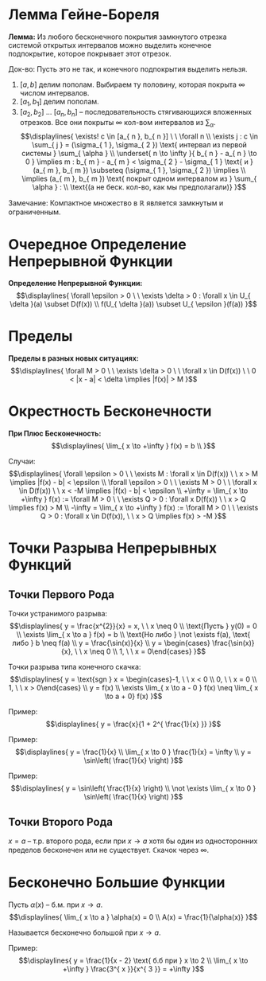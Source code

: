 # Лемма Гейне-Бореля 
**Лемма:** Из любого бесконечного покрытия замкнутого отрезка системой открытых интервалов можно выделить конечное подпокрытие, которое покрывает этот отрезок. 

Док-во: Пусть это не так, и конечного подпокрытия выделить нельзя. 
1. $[a, b]$ делим пополам. Выбираем ту половину, которая покрыта $\infty$ числом интервалов. 
2. $[a_{ 1 }, b_{ 1 }]$ делим пополам. 
3. $[a_{ 2 }, b_{ 2 }]$ ... $[a_{ n }, b_{ n }]$ – последовательность стягивающихся вложенных отрезков. Все они покрыты $\infty$ кол-вом интервалов из $\sum_{ \alpha }$. 
$$\displaylines{
\exists! c \in [a_{ n }, b_{ n }] \ \ \forall n \\ 
\exists j : c \in \sum_{ j } = (\sigma_{ 1 }, \sigma_{ 2 }) \text{ интервал из первой системы  } \sum_{ \alpha } \\ 
\underset{ n \to \infty }{ b_{ n } - a_{ n } \to 0 } \implies m : b_{ m } - a_{ m } < \sigma_{ 2 } - \sigma_{ 1 } \text{ и } (a_{ m }, b_{ m }) \subseteq (\sigma_{ 1 }, \sigma_{ 2 }) \implies \\
\implies (a_{ m }, b_{ m }) \text{ покрыт одном интервалом из } \sum_{ \alpha } : \\ 
\text{(а не беск. кол-во, как мы предполагали)}
}$$

Замечание: Компактное множество в $\mathbb{R}$ является замкнутым и ограниченным.

# Очередное Определение Непрерывной Функции
**Определение Непрерывной Функции:**
$$\displaylines{
\forall \epsilon > 0 \ \ \exists \delta > 0 : \forall x \in U_{ \delta }(a) \subset D(f(x)) \\ f(U_{ \delta }(a)) \subset U_{ \epsilon }(f(a))
}$$

# Пределы
**Пределы в разных новых ситуациях:**
$$\displaylines{
\forall M > 0 \ \ \exists \delta > 0 \ \ \forall x \in D(f(x)) \ \ 0 < |x - a| < \delta \implies |f(x)| > M
}$$

# Окрестность Бесконечности
**При Плюс Бесконечность:**
$$\displaylines{
\lim_{ x \to +\infty } f(x) = b \\ 
}$$

Случаи:
$$\displaylines{
\forall \epsilon > 0 \ \ \exists M : \forall x \in D(f(x)) \ \ x > M \implies |f(x) - b| < \epsilon \\ 
\forall \epsilon > 0 \ \ \exists M > 0 \ \ \forall x \in D(f(x)) \ \ x < -M \implies |f(x) - b| < \epsilon \\ 
+\infty = \lim_{ x \to +\infty } f(x) := \forall M > 0 \ \ \exists Q > 0 : \forall x D(f(x)) \ \ x  > Q \implies f(x) > M \\ 
-\infty = \lim_{ x \to +\infty } f(x) := \forall M > 0 \ \ \exists Q > 0 : \forall x \in D(f(x)), \ \ x > Q \implies f(x) > -M
}$$


# Точки Разрыва Непрерывных Функций
## Точки Первого Рода
Точки устранимого разрыва: 
$$\displaylines{
y = \frac{x^{2}}{x} = x, \ \ x \neq 0 \\ 
\text{Пусть } y(0) = 0 \\ 
\exists \lim_{ x \to a } f(x) = b \\
\text{Но либо } \not \exists f(a), \text{ либо } b \neq f(a) \\ 
y = \frac{\sin(x)}{x} \\ 
y = \begin{cases} \frac{\sin(x)}{x}, \ \ x \neq 0 \\ 1, \ \ x = 0\end{cases}
}$$

Точки разрыва типа конечного скачка: 
$$\displaylines{
 y = \text{sgn } x = \begin{cases}-1, \ \ x < 0 \\ 0, \ \ x = 0 \\ 1, \ \ x > 0\end{cases} \\ 
 y = f(x) \\ 
 \exists \lim_{ x \to a - 0 } f(x) \neq \lim_{ x \to a + 0} f(x)  
 }$$

Пример:
$$\displaylines{
y = \frac{x}{1 + 2^{ \frac{1}{x} }}
}$$

Пример: 
$$\displaylines{
y = \frac{1}{x} \\ 
\lim_{ x \to 0 } \frac{1}{x} = \infty \\ 
y = \sin\left( \frac{1}{x} \right)
}$$

Пример: 
$$\displaylines{
y = \sin\left( \frac{1}{x} \right) \\ 
\not \exists \lim_{ x \to 0 } \sin\left( \frac{1}{x} \right)
}$$
## Точки Второго Рода
$x = a$ – т.р. второго рода, если при $x \to a$ хотя бы один из односторонних пределов бесконечен или не существует. $\mathbb{C}$качок через $\infty$. 

# Бесконечно Большие Функции
Пусть $\alpha(x)$ – б.м. при $x \to a$. 
$$\displaylines{
\lim_{ x \to a } \alpha(x) = 0 \\ 
A(x) = \frac{1}{\alpha(x)}
}$$

Называется бесконечно большой при $x \to a$. 

Пример: 
$$\displaylines{
y = \frac{1}{x - 2} \text{ б.б при } x \to 2 \\ 
\lim_{ x \to +\infty } \frac{3^{ x }}{x^{ 3 }} = +\infty
}$$
